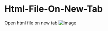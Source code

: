 ﻿# Html-File-On-New-Tab
Open html file on new tab
![image](https://github.com/user-attachments/assets/b171e307-e395-466d-8d8f-6e90f3781180)
